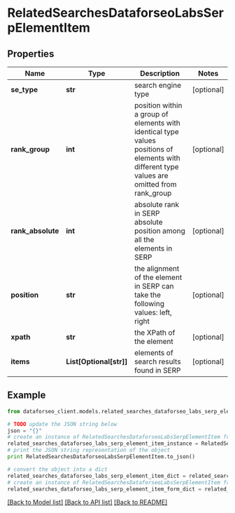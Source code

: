 # RelatedSearchesDataforseoLabsSerpElementItem


## Properties

Name | Type | Description | Notes
------------ | ------------- | ------------- | -------------
**se_type** | **str** | search engine type | [optional] 
**rank_group** | **int** | position within a group of elements with identical type values positions of elements with different type values are omitted from rank_group | [optional] 
**rank_absolute** | **int** | absolute rank in SERP absolute position among all the elements in SERP | [optional] 
**position** | **str** | the alignment of the element in SERP can take the following values: left, right | [optional] 
**xpath** | **str** | the XPath of the element | [optional] 
**items** | **List[Optional[str]]** | elements of search results found in SERP | [optional] 

## Example

```python
from dataforseo_client.models.related_searches_dataforseo_labs_serp_element_item import RelatedSearchesDataforseoLabsSerpElementItem

# TODO update the JSON string below
json = "{}"
# create an instance of RelatedSearchesDataforseoLabsSerpElementItem from a JSON string
related_searches_dataforseo_labs_serp_element_item_instance = RelatedSearchesDataforseoLabsSerpElementItem.from_json(json)
# print the JSON string representation of the object
print RelatedSearchesDataforseoLabsSerpElementItem.to_json()

# convert the object into a dict
related_searches_dataforseo_labs_serp_element_item_dict = related_searches_dataforseo_labs_serp_element_item_instance.to_dict()
# create an instance of RelatedSearchesDataforseoLabsSerpElementItem from a dict
related_searches_dataforseo_labs_serp_element_item_form_dict = related_searches_dataforseo_labs_serp_element_item.from_dict(related_searches_dataforseo_labs_serp_element_item_dict)
```
[[Back to Model list]](../README.md#documentation-for-models) [[Back to API list]](../README.md#documentation-for-api-endpoints) [[Back to README]](../README.md)


